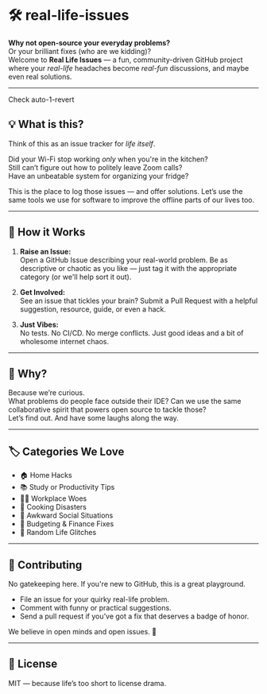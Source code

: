 # 🛠️ real-life-issues

**Why not open-source your everyday problems?**  
Or your brilliant fixes (who are we kidding)?  
Welcome to **Real Life Issues** — a fun, community-driven GitHub project where your *real-life* headaches become *real-fun* discussions, and maybe even real solutions.

---
Check auto-1-revert
## 💡 What is this?

Think of this as an issue tracker for *life itself*.

Did your Wi-Fi stop working *only* when you're in the kitchen?  
Still can’t figure out how to politely leave Zoom calls?  
Have an unbeatable system for organizing your fridge?

This is the place to log those issues — and offer solutions. Let’s use the same tools we use for software to improve the offline parts of our lives too.

---

## 🧩 How it Works

1. **Raise an Issue:**  
   Open a GitHub Issue describing your real-world problem. Be as descriptive or chaotic as you like — just tag it with the appropriate category (or we'll help sort it out).

2. **Get Involved:**  
   See an issue that tickles your brain? Submit a Pull Request with a helpful suggestion, resource, guide, or even a hack.

3. **Just Vibes:**  
   No tests. No CI/CD. No merge conflicts. Just good ideas and a bit of wholesome internet chaos.

---

## 🎯 Why?

Because we’re curious.  
What problems do people face outside their IDE? Can we use the same collaborative spirit that powers open source to tackle those?  
Let’s find out. And have some laughs along the way.

---

## 🏷️ Categories We Love

- 🏠 Home Hacks  
- 📚 Study or Productivity Tips  
- 👨‍💻 Workplace Woes  
- 🍳 Cooking Disasters  
- 🚪 Awkward Social Situations  
- 💸 Budgeting & Finance Fixes  
- 🤖 Random Life Glitches  

---

## 🙌 Contributing

No gatekeeping here. If you're new to GitHub, this is a great playground.  
- File an issue for your quirky real-life problem.  
- Comment with funny or practical suggestions.  
- Send a pull request if you’ve got a fix that deserves a badge of honor.  

We believe in open minds and open issues. 🫡

---

## 📜 License

MIT — because life’s too short to license drama.
